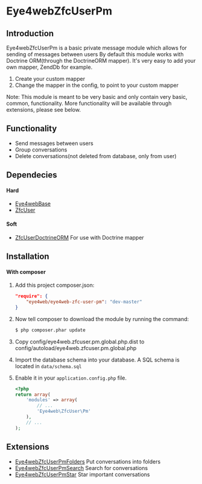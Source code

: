Eye4webZfcUserPm
=======

Introduction
------------
Eye4webZfcUserPm is a basic private message module which allows for sending of messages between users
By default this module works with Doctrine ORM(through the DoctrineORM mapper). 
It's very easy to add your own mapper, ZendDb for example.
1. Create your custom mapper
2. Change the mapper in the config, to point to your custom mapper

Note: This module is meant to be very basic and only contain very basic, common, functionality.
More functionality will be available through extensions, please see below.

Functionality
------------
* Send messages between users
* Group conversations
* Delete conversations(not deleted from database, only from user)

Dependecies
------------
#### Hard
- [Eye4webBase](https://github.com/Eye4web/Eye4webBase)
- [ZfcUser](https://github.com/ZF-Commons/ZfcUser)

#### Soft
- [ZfcUserDoctrineORM](https://github.com/ZF-Commons/ZfcUserDoctrineORM) For use with Doctrine mapper

Installation
------------
#### With composer

1. Add this project composer.json:

    ```json
    "require": {
        "eye4web/eye4web-zfc-user-pm": "dev-master"
    }
    ```

2. Now tell composer to download the module by running the command:

    ```bash
    $ php composer.phar update
    ```
    
3. Copy config/eye4web.zfcuser.pm.global.php.dist to config/autoload/eye4web.zfcuser.pm.global.php

4. Import the database schema into your database. A SQL schema is located in `data/schema.sql`

5. Enable it in your `application.config.php` file.

    ```php
    <?php
    return array(
        'modules' => array(
            // ...
            'Eye4web\ZfcUser\Pm'
        ),
        // ...
    );
    ```
    
Extensions
------------
- [Eye4webZfcUserPmFolders](https://github.com/Eye4web/Eye4webZfcUserPmFolders) Put conversations into folders
- [Eye4webZfcUserPmSearch](https://github.com/Eye4web/Eye4webZfcUserPmSearch) Search for conversations
- [Eye4webZfcUserPmStar](https://github.com/Eye4web/Eye4webZfcUserPmSearch) Star important conversations
